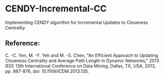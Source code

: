 # CENDY-Incremental-CC
Implementing CENDY algorithm for Incremental Updates to Closeness Centrality 
## Reference: 
C. -C. Yen, M. -Y. Yeh and M. -S. Chen, "An Efficient Approach to Updating Closeness Centrality and Average Path Length in Dynamic Networks," 2013 IEEE 13th International Conference on Data Mining, Dallas, TX, USA, 2013, pp. 867-876, doi: 10.1109/ICDM.2013.135.
